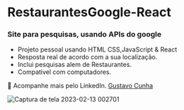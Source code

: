 # RestaurantesGoogle-React

### Site para pesquisas, usando APIs do google 

- Projeto pessoal usando HTML CSS,JavaScript & React
- Resposta real de acordo com a sua localização.
- Inclui pesquisas alem de Restaurantes.
- Compativel com computadores.

💙 Acompanhe mais pelo LinkedIn. [Gustavo Cunha](https://www.linkedin.com/in/gustavo-cunha-s/)

![Captura de tela 2023-02-13 002701](https://user-images.githubusercontent.com/105940671/218539034-7ef5b499-c187-496e-899b-4ed3f88f5feb.png)

